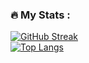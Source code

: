 ### :fire: My Stats :
[![GitHub Streak](http://github-readme-streak-stats.herokuapp.com?user=zoron87&hide_border=true)](https://git.io/streak-stats)
</br>
[![Top Langs](https://github-readme-stats.vercel.app/api/top-langs/?username=Zoron87&layout=compact&theme=vue)](https://github.com/anuraghazra/github-readme-stats)
